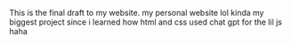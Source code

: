 This is the final draft to my website.
my personal website lol
kinda my biggest project since i learned how html and css
used chat gpt for the lil js haha
